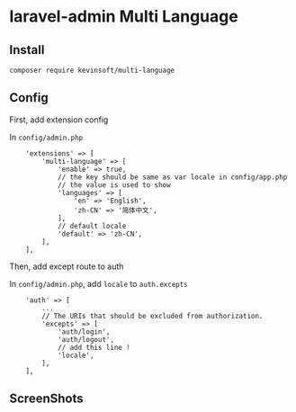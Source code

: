 laravel-admin Multi Language
======

## Install

```
composer require kevinsoft/multi-language
```

## Config


First, add extension config

In `config/admin.php`

```
    'extensions' => [
        'multi-language' => [
            'enable' => true,
            // the key should be same as var locale in config/app.php
            // the value is used to show
            'languages' => [
                'en' => 'English',
                'zh-CN' => '简体中文',
            ],
            // default locale
            'default' => 'zh-CN',
        ],
    ],
```

Then, add except route to auth

In `config/admin.php`, add `locale` to `auth.excepts`

```
    'auth' => [
        ...
        // The URIs that should be excluded from authorization.
        'excepts' => [
            'auth/login',
            'auth/logout',
            // add this line !
            'locale',
        ],
    ],

```

## ScreenShots

